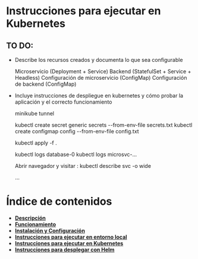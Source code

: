 <a name="main"></a>
# __Instrucciones para ejecutar en Kubernetes__
## TO DO:

* Describe los recursos creados y documenta lo que sea configurable

  Microservicio (Deployment + Service)
  Backend (StatefulSet + Service + Headless)
  Configuración de microservicio (ConfigMap)
  Configuración de backend (ConfigMap)



* Incluye instrucciones de despliegue en kubernetes y cómo probar
  la aplicación y el correcto funcionamiento


  minikube tunnel

  
  kubectl create secret generic secrets --from-env-file secrets.txt
  kubectl create configmap config --from-env-file config.txt


  kubectl apply -f .

  kubectl logs database-0
  kubectl logs microsvc-...


  Abrir navegador y visitar <ip>:<port>
  kubectl describe svc -o wide

  ...

# Índice de contenidos

* [__Descripción__](../README.md#main)
* [__Funcionamiento__](../README.md#arch)
* [__Instalación y Configuración__](../README.md#setup)
* [__Instrucciones para ejecutar en entorno local__](../README.md#rc_local)
* [__Instrucciones para ejecutar en Kubernetes__](#main)
* [__Instrucciones para desplegar con Helm__](../charts/README.md#main)
